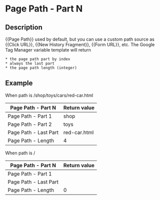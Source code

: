 # Page Path - Part N

## Description

{{Page Path}} used by default, but you can use a custom path source as {{Click URL}}, {{New History Fragment}}, {{Form URL}}, etc.
The Google Tag Manager variable template will return

	* the page path part by index
	* always the last part
	* the page path length (integer)



## Example

When path is /shop/toys/cars/red-car.html

|Page Path - Part N|Return value|
| ---- | ---- |
|Page Path - Part 1|shop|
|Page Path - Part 2|toys|
|Page Path - Last Part|red-car.html |
|Page Path - Length|4|

When path is /

|Page Path - Part N|Return value|
| ---- | ---- |
|Page Path - Part 1||
|Page Path - Last Part||
|Page Path - Length|0|


